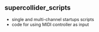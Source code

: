 ## supercollider_scripts  
- single and multi-channel startups scripts  
- code for using MIDI controller as input
